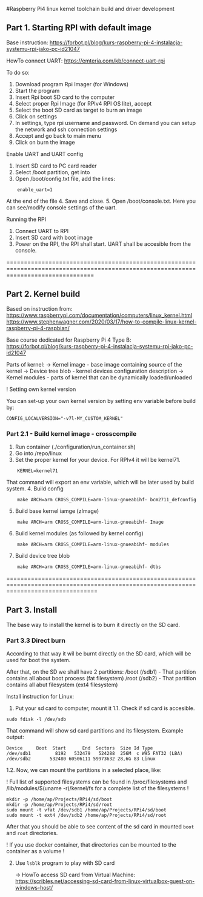 #Raspberry Pi4 linux kernel toolchain build and driver development


## Part 1. Starting RPI with default image

Base instruction: https://forbot.pl/blog/kurs-raspberry-pi-4-instalacja-systemu-rpi-jako-pc-id21047

HowTo connect UART: https://emteria.com/kb/connect-uart-rpi

To do so:
1. Download program Rpi Imager (for Windows)
2. Start the program
3. Insert Rpi boot SD card to the computer
4. Select proper Rpi Image (for RPIv4 RPI OS lite), accept
5. Select the boot SD card as target to burn an image
6. Click on settings
7. In settings, type rpi username and password. On demand you can setup the network and ssh connection settings
8. Accept and go back to main menu
9. Click on burn the image

Enable UART and UART config
1. Insert SD card to PC card reader
2. Select /boot partition, get into
3. Open /boot/config.txt file, add the lines:
```
    enable_uart=1
```
At the end of the file
4. Save and close.
5. Open /boot/console.txt. Here you can see/modify console settings of the uart.

Running the RPI
1. Connect UART to RPI
2. Insert SD card with boot image
3. Power on the RPI, the RPI shall start. UART shall be accesible from the console.


=====================================================================================================================================

## Part 2. Kernel build

Based on instruction from:  https://www.raspberrypi.com/documentation/computers/linux_kernel.html
                            https://www.stephenwagner.com/2020/03/17/how-to-compile-linux-kernel-raspberry-pi-4-raspbian/


Base course dedicated for Raspberry Pi 4 Type B: https://forbot.pl/blog/kurs-raspberry-pi-4-instalacja-systemu-rpi-jako-pc-id21047


Parts of kernel:
-> Kernel image - base image containing source of the kernel
-> Device tree blob - kernel devices configuration description
-> Kernel modules - parts of kernel that can be dynamically loaded/unloaded

! Setting own kernel version

You can set-up your own kernel version by setting env variable before build by:
```
CONFIG_LOCALVERSION="-v7l-MY_CUSTOM_KERNEL"
```

### Part 2.1 - Build kernel image - crosscompile

1. Run container (./configuration/run_container.sh)
2. Go into /repo/linux
3. Set the proper kernel for your device. For RPIv4 it will be kernel71.
```
    KERNEL=kernel71
```
That command will export an env variable, which will be later used by build system.
4. Build config
```
    make ARCH=arm CROSS_COMPILE=arm-linux-gnueabihf- bcm2711_defconfig
```
5. Build base kernel iamge (zImage)
```
    make ARCH=arm CROSS_COMPILE=arm-linux-gnueabihf- Image
```
6. Build kernel modules (as followed by kernel config)
```
    make ARCH=arm CROSS_COMPILE=arm-linux-gnueabihf- modules
```
7. Build device tree blob
```
    make ARCH=arm CROSS_COMPILE=arm-linux-gnueabihf- dtbs
```
======================================================================================================================================

## Part 3. Install

The base way to install the kernel is to burn it directly on the SD card.

### Part 3.3 Direct burn

According to that way it wil be burnt directly on the SD card, which will be used for boot the system.

After that, on the SD we shall have 2 partitions:
/boot (/sdb1) - That partition contains all about boot process (fat filesystem)
/root (/sdb2) - That partition contains all abut filesystem (ext4 filesystem)

Install instruction for Linux:

1. Put your sd card to computer, mount it
1.1. Check if sd card is accesible.
```
sudo fdisk -l /dev/sdb
```
That command will show sd card partitions and its filesystem. Example output:
```
Device     Boot  Start      End  Sectors  Size Id Type
/dev/sdb1         8192   532479   524288  256M  c W95 FAT32 (LBA)
/dev/sdb2       532480 60506111 59973632 28,6G 83 Linux
```
1.2. Now, we can mount the partitions in a selected place, like:

! Full list of supported filesystems can be found in /proc/filesystems and /lib/modules/$(uname -r)/kernel/fs for a complete list of the filesystems !
```
mkdir -p /home/ap/Projects/RPi4/sd/boot
mkdir -p /home/ap/Projects/RPi4/sd/root
sudo mount -t vfat /dev/sdb1 /home/ap/Projects/RPi4/sd/boot
sudo mount -t ext4 /dev/sdb2 /home/ap/Projects/RPi4/sd/root
```
After that you should be able to see content of the sd card in mounted `boot` and `root` directories.

! If you use docker container, that directories can be mounted to the container as a volume !


2. Use `lsblk` program to play with SD card

    -> HowTo access SD card from Virtual Machine: https://scribles.net/accessing-sd-card-from-linux-virtualbox-guest-on-windows-host/
    
